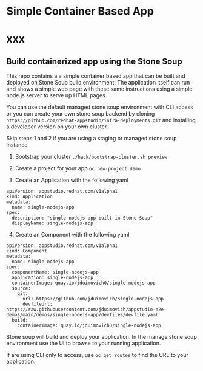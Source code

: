 # Simple Container Based App   
# xxx

## Build containerized app using the Stone Soup  

This repo contains a a simple container based app that can be built and deployed on Stone Soup build environment.
The application itself can run and shows a simple web page with these same instructions using a simple node.js server to serve up HTML pages. 

You can use the default managed stone soup environment with CLI access or you can create your own stone soup backend by cloning `https://github.com/redhat-appstudio/infra-deployments.git` and installing a developer version on your own cluster. 

Skip steps 1 and 2 if you are using a staging or managed stone soup instance
  
  1.  Bootstrap your cluster       `./hack/bootstrap-cluster.sh preview  `
  2.  Create a project for your app `oc new-project demo`  
  
  3.  Create an Application with the following yaml 
```
apiVersion: appstudio.redhat.com/v1alpha1
kind: Application
metadata:
  name: single-nodejs-app
spec:
  description: "single-nodejs-app built in Stone Soup"
  displayName: single-nodejs-app
```
  4.  Create an Component with the following yaml   
```
apiVersion: appstudio.redhat.com/v1alpha1
kind: Component
metadata:
  name: single-nodejs-app
spec:
  componentName: single-nodejs-app
  application: single-nodejs-app
  containerImage: quay.io/jduimovich0/single-nodejs-app
  source:
    git:
      url: https://github.com/jduimovich/single-nodejs-app
      devfileUrl: https://raw.githubusercontent.com/jduimovich/appstudio-e2e-demos/main/demos/single-nodejs-app/devfiles/devfile.yaml
  build:
    containerImage: quay.io/jduimovich0/single-nodejs-app
```

Stone soup will build and deploy your application. In the manage stone soup environment use the UI to browse to your running application.  

If are using CLI only to access, use `oc get routes` to find the URL to your application.


 
